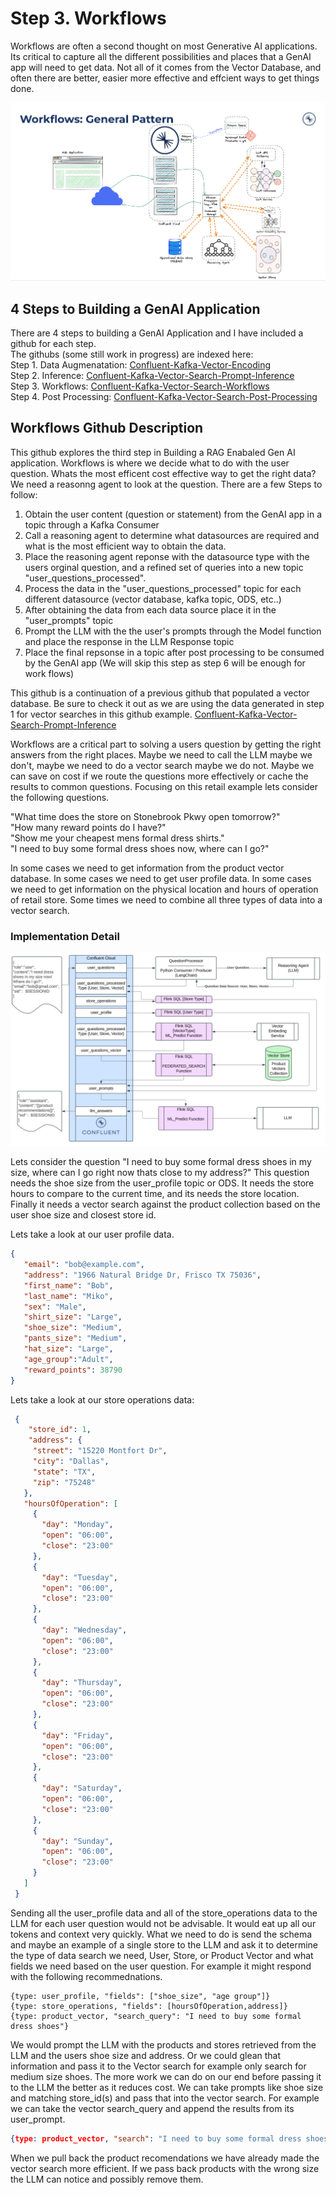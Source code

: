 # Step 3.  Workflows

Workflows are often a second thought on most Generative AI applications.  Its critical to capture all the different possibilities and places that a GenAI app will need to get data.  Not all of it comes from the Vector Database, and often there are better, easier more effective and effcient ways to get things done. 
   
![Workflows General Architecture](/files/img/workflowsGeneralPattern2.png)  

## 4 Steps to Building a GenAI Application
There are 4 steps to building a GenAI Application and I have included a github for each step.    
The githubs (some still work in progress) are indexed here:   
Step 1. Data Augmenatation: [Confluent-Kafka-Vector-Encoding](https://github.com/brittonlaroche/Confluent-Kafka-Vector-Encoding)   
Step 2. Inference: [Confluent-Kafka-Vector-Search-Prompt-Inference](https://github.com/brittonlaroche/Confluent-Kafka-Vector-Search-Prompt-Inference)   
Step 3. Workflows: [Confluent-Kafka-Vector-Search-Workflows](https://github.com/brittonlaroche/Confluent-Kafka-Vector-Search-Workflows)   
Step 4. Post Processing: [Confluent-Kafka-Vector-Search-Post-Processing](https://github.com/brittonlaroche/Confluent-Kafka-Vector-Search-Post-Processing)   
   
## Workflows Github Description
This github explores the third step in Building a RAG Enabaled Gen AI application.  Workflows is where we decide what to do with the user question. Whats the most efficent cost effective way to get the right data? We need a reasonng agent to look at the question.  There are a few Steps to follow:   

   1. Obtain the user content (question or statement) from the GenAI app in a topic through a Kafka Consumer  
   2. Call a reasoning agent to determine what datasources are required and what is the most efficient way to obtain the data.   
   3. Place the reasoning agent reponse with the datasource type with the users orginal question, and a refined set of queries into a new topic "user_questions_processed".
   4. Process the data in the "user_questions_processed" topic for each different datasource (vector database, kafka topic, ODS, etc..)
   5. After obtaining the data from each data source place it in the "user_prompts" topic
   6. Prompt the LLM with the the user's prompts through the Model function and place the response in the LLM Response topic
   7. Place the final repsonse in a topic after post processing to be consumed by the GenAI app (We will skip this step as step 6 will be enough for work flows)  

This github is a continuation of a previous github that populated a vector database.  Be sure to check it out as we are using the data generated in step 1 for vector searches in this github example. [Confluent-Kafka-Vector-Search-Prompt-Inference](https://github.com/brittonlaroche/Confluent-Kafka-Vector-Search-Prompt-Inference)   
   
Workflows are a critical part to solving a users question by getting the right answers from the right places.  Maybe we need to call the LLM maybe we don't, maybe we need to do a vector search maybe we do not.  Maybe we can save on cost if we route the questions more effectively or cache the results to common questions.  Focusing on this retail example lets consider the following questions.

"What time does the store on Stonebrook Pkwy open tomorrow?"   
"How many reward points do I have?"   
"Show me your cheapest mens formal dress shirts."   
"I need to buy some formal dress shoes now, where can I go?"   
   
In some cases we need to get information from the product vector database.  In some cases we need to get user profile data. In some cases we need to get information on the physical location and hours of operation of retail store.  Some times we need to combine all three types of data into a vector search.
   
### Implementation Detail
![Workflows Genreral Architecture](/files/img/workflowsImplementation.png)  

Lets consider the question "I need to buy some formal dress shoes in my size, where can I go right now thats close to my address?" This question needs the shoe size from the user_profile topic or ODS. It needs the store hours to compare to the current time, and its needs the store location.  Finally it needs a vector search against the product collection based on the user shoe size and closest store id.

Lets take a look at our user profile data.

```json
{
   "email": "bob@example.com",
   "address": "1966 Natural Bridge Dr, Frisco TX 75036",
   "first_name": "Bob",
   "last_name": "Miko",
   "sex": "Male",
   "shirt_size": "Large",
   "shoe_size": "Medium",
   "pants_size": "Medium",
   "hat_size": "Large",
   "age_group":"Adult",
   "reward_points": 38790
}
```

Lets take a look at our store operations data:  
   
```json
 {
    "store_id": 1,
    "address": {
     "street": "15220 Montfort Dr",
     "city": "Dallas",
     "state": "TX",
     "zip": "75248"
   },
   "hoursOfOperation": [
     {
       "day": "Monday",
       "open": "06:00",
       "close": "23:00"
     },
     {
       "day": "Tuesday",
       "open": "06:00",
       "close": "23:00"
     },
     {
       "day": "Wednesday",
       "open": "06:00",
       "close": "23:00"
     },
     {
       "day": "Thursday",
       "open": "06:00",
       "close": "23:00"
     },
     {
       "day": "Friday",
       "open": "06:00",
       "close": "23:00"
     },
     {
       "day": "Saturday",
       "open": "06:00",
       "close": "23:00"
     },
     {
       "day": "Sunday",
       "open": "06:00",
       "close": "23:00"
     }
   ]
 }
```

Sending all the user_profile data and all of the store_operations data to the LLM for each user question would not be advisable.  It would eat up all our tokens and context very quickly.  What we need to do is send the schema and maybe an example of a single store to the LLM and ask it to determine the type of data search we need, User, Store, or Product Vector and what fields we need based on the user question. For example it might respond with the following recommednations.

```
{type: user_profile, "fields": ["shoe_size", "age group"]}
{type: store_operations, "fields": [hoursOfOperation,address]}
{type: product_vector, "search_query": "I need to buy some formal dress shoes"}
```

We would prompt the LLM with the products and stores retrieved from the LLM and the users shoe size and address. Or we could glean that information and pass it to the Vector search for example only search for medium size shoes. The more work we can do on our end before passing it to the LLM the better as it reduces cost.  We can take prompts like shoe size and matching store_id(s) and pass that into the vector search. For example we can take the vector search_query and append the results from its user_prompt. 

```json
{type: product_vector, "search": "I need to buy some formal dress shoes adult medium size store_ids: 37,38,42"}
```
    
When we pull back the product recomendations we have already made the vector search more efficient.  If we pass back products with the wrong size the LLM can notice and possibly remove them. 

    
